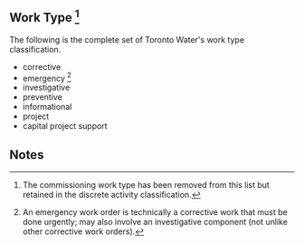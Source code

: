 ## Work Type [^2]

The following is the complete set of Toronto Water's work type classification.

* corrective
* emergency [^1]
* investigative
* preventive
* informational
* project
* capital project support

## Notes
[^1]: An emergency work order is technically a corrective work that must be done urgently; may also involve an investigative component (not unlike other corrective work orders).
[^2]: The commissioning work type has been removed from this list but retained in the discrete activity classification.